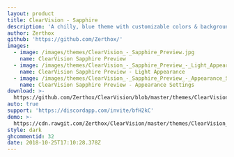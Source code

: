 ```yaml
---
layout: product
title: ClearVision - Sapphire
description: 'A chilly, blue theme with customizable colors & background!'
author: Zerthox
github: 'https://github.com/Zerthox/'
images:
  - image: /images/themes/ClearVision_-_Sapphire_Preview.jpg
    name: ClearVision Sapphire Preview
  - image: /images/themes/ClearVision_-_Sapphire_Preview_-_Light_Appearance.jpg
    name: ClearVision Sapphire Preview - Light Appearance
  - image: /images/themes/ClearVision_-_Sapphire_Preview_-_Appearance_Settings.jpg
    name: ClearVision Sapphire Preview - Appearance Settings
download: >-
  https://github.com/Zerthox/ClearVision/blob/master/themes/ClearVision_Sapphire.theme.css
auto: true
support: 'https://discordapp.com/invite/bfH2kC'
demo: >-
  https://cdn.rawgit.com/Zerthox/ClearVision/master/themes/ClearVision_Sapphire.theme.css
style: dark
ghcommentid: 32
date: 2018-10-25T17:10:28.378Z
---
```


